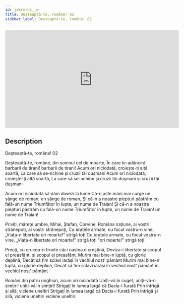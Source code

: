 ```yaml
---
id: jxKrmrbL__w
title: Deșteaptă-te, române! 02
sidebar_label: Deșteaptă-te, române! 02
---
```


<iframe
  width="560"
  height="315"
  src="https://www.youtube.com/embed/jxKrmrbL__w"
  title="YouTube video player"
  frameborder="0"
  allow="accelerometer; autoplay; clipboard-write; encrypted-media; gyroscope; picture-in-picture; web-share"
  referrerpolicy="strict-origin-when-cross-origin"
  allowfullscreen
></iframe>

## Description

Deșteaptă-te, române! 02

Deșteaptă-te, române, din somnul cel de moarte,
În care te-adânciră barbarii de tirani!
barbarii de tirani!
Acum ori niciodată, croiește-ți altă soartă,
La care să se-nchine și cruzii tăi dușmani 
Acum ori niciodată, croiește-ți altă soartă,
La care să se-nchine și cruzii tăi dușmani 
și cruzii tăi dușmani 

Acum ori niciodată să dăm dovezi la lume
Că-n aste mâni mai curge un sânge de roman,
un sânge de roman,
Și că-n a noastre piepturi păstrăm cu fală-un nume
Triumfător în lupte, un nume de Traian! 
Și că-n a noastre piepturi păstrăm cu fală-un nume
Triumfător în lupte, un nume de Traian! 
un nume de Traian!
     
Priviți, mărețe umbre, Mihai, Ștefan, Corvine,
Româna națiune, ai voștri strănepoți,
ai voștri strănepoți,
Cu brațele armate, cu focul vostru-n vine,
„Viața-n libertate ori moarte!” strigă toți
Cu brațele armate, cu focul vostru-n vine,
„Viața-n libertate ori moarte!” strigă toți
"ori moarte!" strigă toți

Preoți, cu crucea-n frunte căci oastea e creștină,
Deviza-i libertate și scopul ei preasfânt.
și scopul ei preasfânt.
Murim mai bine-n luptă, cu glorie deplină,
Decât să fim sclavi iarăși în vechiul nost' pământ
Murim mai bine-n luptă, cu glorie deplină,
Decât să fim sclavi iarăși în vechiul nost' pământ 
în vechiul nost' pământ

Români din patru unghiuri, acum ori niciodată
Uniți-vă în cuget, uniți-vă-n simțiri!
uniți-vă-n simțiri!
Strigați în lumea largă că Dacia-i furată
Prin intrigă și silă, viclene uneltiri
Strigați în lumea largă că Dacia-i furată
Prin intrigă și silă, viclene uneltiri
viclene uneltiri
